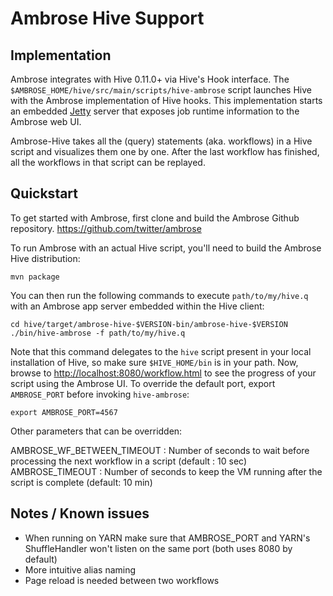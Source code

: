 # Ambrose Hive Support

## Implementation

Ambrose integrates with Hive 0.11.0+ via Hive's Hook interface.
The `$AMBROSE_HOME/hive/src/main/scripts/hive-ambrose` script launches Hive with the Ambrose implementation of Hive hooks. This
implementation starts an embedded [Jetty](http://jetty.codehaus.org/jetty/) server that exposes job
runtime information to the Ambrose web UI.

Ambrose-Hive takes all the (query) statements (aka. workflows) in a Hive script and visualizes them
one by one. After the last workflow has finished, all the workflows in that script can be replayed.


## Quickstart

To get started with Ambrose, first clone and build the Ambrose Github repository.
https://github.com/twitter/ambrose


To run Ambrose with an actual Hive script, you'll need to build the Ambrose Hive distribution:

```
mvn package
```

You can then run the following commands to execute `path/to/my/hive.q` with an Ambrose app server
embedded within the Hive client:


```
cd hive/target/ambrose-hive-$VERSION-bin/ambrose-hive-$VERSION
./bin/hive-ambrose -f path/to/my/hive.q
```

Note that this command delegates to the `hive` script present in your local installation of Hive, so
make sure `$HIVE_HOME/bin` is in your path. Now, browse to
[http://localhost:8080/workflow.html](http://localhost:8080/workflow.html) to see the
progress of your script using the Ambrose UI. To override the default port, export `AMBROSE_PORT`
before invoking `hive-ambrose`:

```
export AMBROSE_PORT=4567
```

Other parameters that can be overridden:

AMBROSE_WF_BETWEEN_TIMEOUT : Number of seconds to wait before processing the next workflow in a script (default : 10 sec)
AMBROSE_TIMEOUT : Number of seconds to keep the VM running after the script is complete (default: 10 min)


## Notes / Known issues

* When running on YARN make sure that AMBROSE_PORT and YARN's ShuffleHandler won't listen on the same port (both uses 8080 by default)
* More intuitive alias naming
* Page reload is needed between two workflows


